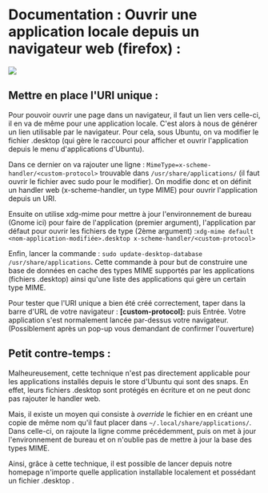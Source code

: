 
# Documentation : Ouvrir une application locale depuis un navigateur web (firefox) :

![](https://cdn.discordapp.com/attachments/992077049344819281/1091873703488389130/image.png)

## Mettre en place l'URI unique :

Pour pouvoir ouvrir une page dans un navigateur, il faut un lien vers celle-ci, il en va de même pour une application locale. C'est alors à nous de générer un lien utilisable par le navigateur. Pour cela, sous Ubuntu, on va modifier le fichier .desktop (qui gère le raccourci pour afficher et ouvrir l'application depuis le menu d'applications d'Ubuntu).

Dans ce dernier on va rajouter une ligne : `MimeType=x-scheme-handler/<custom-protocol>` trouvable dans `/usr/share/applications/` (il faut ouvrir le fichier avec sudo pour le modifier). On modifie donc et on définit un handler web (x-scheme-handler, un type MIME) pour ouvrir l'application depuis un URI.

Ensuite on utilise xdg-mime pour mettre à jour l'environnement de bureau (Gnome ici) pour faire de l'application (premier argument), l'application par défaut pour ouvrir les fichiers de type (2ème argument) :`xdg-mime default <nom-application-modifiée>.desktop x-scheme-handler/<custom-protocol>`

Enfin, lancer la commande : `sudo update-desktop-database /usr/share/applications`. Cette commande à pour but de construire une base de données en cache des types MIME supportés par les applications (fichiers .desktop) ainsi qu'une liste des applications qui gère un certain type MIME.

Pour tester que l'URI unique a bien été créé correctement, taper dans la barre d'URL de votre navigateur : **[custom-protocol]:**  puis Entrée. Votre application s'est normalement lancée par-dessus votre navigateur. (Possiblement après un pop-up vous demandant de confirmer l'ouverture)

## Petit contre-temps :

Malheureusement, cette technique n'est pas directement applicable pour les applications installés depuis le store d'Ubuntu qui sont des snaps. En effet, leurs fichiers .desktop sont protégés en écriture et on ne peut donc pas rajouter le handler web. 

Mais, il existe un moyen qui consiste à *override* le fichier en en créant une copie de même nom qu'il faut placer dans `~/.local/share/applications/`. Dans celle-ci, on rajoute la ligne comme précédemment, puis on met à jour l'environnement de bureau et on n'oublie pas de mettre à jour la base des types MIME.


Ainsi, grâce à cette technique, il est possible de lancer depuis notre homepage n'importe quelle application installable localement et possédant un fichier .desktop .
